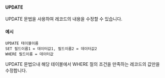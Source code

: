 #### UPDATE
UPDATE 문법을 사용하여 레코드의 내용을 수정할 수 있습니다.


#### 예시
```
UPDATE 테이블이름
SET 필드이름1 = 데이터값1, 필드이름2 = 데이터값2
WHERE 필드이름 = 데이터값
```
UPDATE 문법으내 해당 테이블에서 WHERE 절의 조건을 만족하는 레코드의 값만을 수정합니다.
